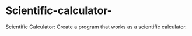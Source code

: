 # Scientific-calculator-
Scientific Calculator: Create a program that works as a scientific calculator.

